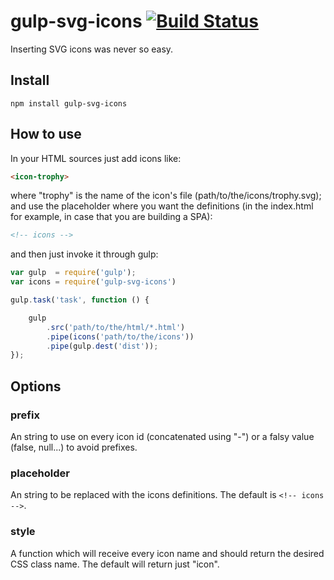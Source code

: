 gulp-svg-icons [![Build Status](https://travis-ci.org/coma/gulp-svg-icons.png?branch=master)](https://travis-ci.org/coma/gulp-svg-icons)
==============

Inserting SVG icons was never so easy.

Install
-------

```
npm install gulp-svg-icons
```

How to use
----------

In your HTML sources just add icons like:

```html
<icon-trophy>
```

where "trophy" is the name of the icon's file (path/to/the/icons/trophy.svg); and use the placeholder where you want the definitions (in the index.html for example, in case that you are building a SPA):

```html
<!-- icons -->
```

and then just invoke it through gulp:

```javascript
var gulp  = require('gulp');
var icons = require('gulp-svg-icons')

gulp.task('task', function () {

    gulp
    	.src('path/to/the/html/*.html')
        .pipe(icons('path/to/the/icons'))
        .pipe(gulp.dest('dist'));
});
```

Options
-------

### prefix

An string to use on every icon id (concatenated using "-") or a falsy value (false, null...) to avoid prefixes.

### placeholder

An string to be replaced with the icons definitions. The default is ```<!-- icons -->```.

### style

A function which will receive every icon name and should return the desired CSS class name. The default will return just "icon".